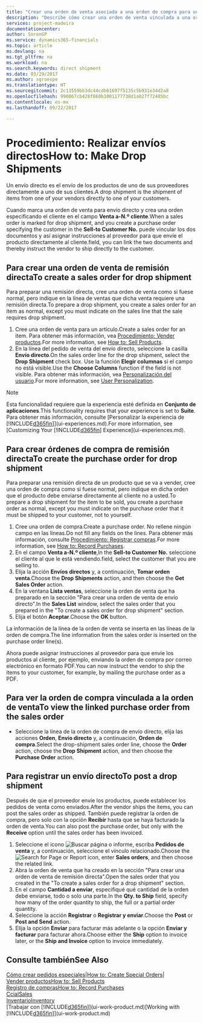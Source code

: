 ```yaml
---
title: "Crear una orden de venta asociada a una orden de compra para un envío directo | Documentos de Microsoft"
description: "Describe cómo crear una orden de venta vinculada a una orden de compra para habilitar el envío directo del proveedor al cliente."
services: project-madeira
documentationcenter: 
author: SorenGP
ms.service: dynamics365-financials
ms.topic: article
ms.devlang: na
ms.tgt_pltfrm: na
ms.workload: na
ms.search.keywords: direct shipment
ms.date: 03/29/2017
ms.author: sgroespe
ms.translationtype: HT
ms.sourcegitcommit: 2c13559bb3dc44cdb61697f5135c5b931e34d2a8
ms.openlocfilehash: 990867cb428f860b1001177738d1a027f72485bc
ms.contentlocale: es-mx
ms.lasthandoff: 09/22/2017

---
```

# <a name="how-to-make-drop-shipments"></a><span data-ttu-id="adf75-103">Procedimiento: Realizar envíos directos</span><span class="sxs-lookup"><span data-stu-id="adf75-103">How to: Make Drop Shipments</span></span>
<span data-ttu-id="adf75-104">Un envío directo es el envío de los productos de uno de sus proveedores directamente a uno de sus clientes.</span><span class="sxs-lookup"><span data-stu-id="adf75-104">A drop shipment is the shipment of items from one of your vendors directly to one of your customers.</span></span>

<span data-ttu-id="adf75-105">Cuando marca una orden de venta para envío directo y crea una orden especificando el cliente en el campo **Venta a-N.º cliente**.</span><span class="sxs-lookup"><span data-stu-id="adf75-105">When a sales order is marked for drop shipment, and you create a purchase order specifying the customer in the **Sell-to Customer No.**</span></span> <span data-ttu-id="adf75-106">puede vincular los dos documentos y así asignar instrucciones al proveedor para que envíe el producto directamente al cliente.</span><span class="sxs-lookup"><span data-stu-id="adf75-106">field, you can link the two documents and thereby instruct the vendor to ship directly to the customer.</span></span>

## <a name="to-create-a-sales-order-for-drop-shipment"></a><span data-ttu-id="adf75-107">Para crear una orden de venta de remisión directa</span><span class="sxs-lookup"><span data-stu-id="adf75-107">To create a sales order for drop shipment</span></span>
<span data-ttu-id="adf75-108">Para preparar una remisión directa, cree una orden de venta como si fuese normal, pero indique en la línea de ventas que dicha venta requiere una remisión directa.</span><span class="sxs-lookup"><span data-stu-id="adf75-108">To prepare a drop shipment, you create a sales order for an item as normal, except you must indicate on the sales line that the sale requires drop shipment.</span></span>

1. <span data-ttu-id="adf75-109">Cree una orden de venta para un artículo.</span><span class="sxs-lookup"><span data-stu-id="adf75-109">Create a sales order for an item.</span></span> <span data-ttu-id="adf75-110">Para obtener más información, vea [Procedimiento: Vender productos](sales-how-sell-products.md).</span><span class="sxs-lookup"><span data-stu-id="adf75-110">For more information, see [How to: Sell Products](sales-how-sell-products.md).</span></span>
2. <span data-ttu-id="adf75-111">En la línea del pedido de venta del envío directo, seleccione la casilla **Envío directo**.</span><span class="sxs-lookup"><span data-stu-id="adf75-111">On the sales order line for the drop shipment, select the **Drop Shipment** check box.</span></span> <span data-ttu-id="adf75-112">Use la función **Elegir columnas** si el campo no está visible.</span><span class="sxs-lookup"><span data-stu-id="adf75-112">Use the **Choose Columns** function if the field is not visible.</span></span> <span data-ttu-id="adf75-113">Para obtener más información, vea [Personalización del usuario](ui-user-personalization.md).</span><span class="sxs-lookup"><span data-stu-id="adf75-113">For more information, see [User Personalization](ui-user-personalization.md).</span></span>

> [!NOTE]  
>   <span data-ttu-id="adf75-114">Esta funcionalidad requiere que la experiencia esté definida en **Conjunto de aplicaciones**.</span><span class="sxs-lookup"><span data-stu-id="adf75-114">This functionality requires that your experience is set to **Suite**.</span></span> <span data-ttu-id="adf75-115">Para obtener más información, consulte [Personalizar la experiencia de [!INCLUDE[d365fin](includes/d365fin_md.md)]](ui-experiences.md).</span><span class="sxs-lookup"><span data-stu-id="adf75-115">For more information, see [Customizing Your [!INCLUDE[d365fin](includes/d365fin_md.md)] Experience](ui-experiences.md).</span></span>

## <a name="to-create-the-purchase-order-for-drop-shipment"></a><span data-ttu-id="adf75-116">Para crear órdenes de compra de remisión directa</span><span class="sxs-lookup"><span data-stu-id="adf75-116">To create the purchase order for drop shipment</span></span>
<span data-ttu-id="adf75-117">Para preparar una remisión directa de un producto que se va a vender, cree una orden de compra como si fuese normal, pero indique en dicha orden que el producto debe enviarse directamente al cliente no a usted.</span><span class="sxs-lookup"><span data-stu-id="adf75-117">To prepare a drop shipment for the item to be sold, you create a purchase order as normal, except you must indicate on the purchase order that it must be shipped to your customer, not to yourself.</span></span>

1. <span data-ttu-id="adf75-118">Cree una orden de compra.</span><span class="sxs-lookup"><span data-stu-id="adf75-118">Create a purchase order.</span></span> <span data-ttu-id="adf75-119">No rellene ningún campo en las líneas.</span><span class="sxs-lookup"><span data-stu-id="adf75-119">Do not fill any fields on the lines.</span></span> <span data-ttu-id="adf75-120">Para obtener más información, consulte [Procedimiento: Registrar compras](purchasing-how-record-purchases.md).</span><span class="sxs-lookup"><span data-stu-id="adf75-120">For more information, see [How to: Record Purchases](purchasing-how-record-purchases.md).</span></span>
2. <span data-ttu-id="adf75-121">En el campo **Venta a-N.º cliente**,</span><span class="sxs-lookup"><span data-stu-id="adf75-121">In the **Sell-to Customer No.**</span></span> <span data-ttu-id="adf75-122">seleccione el cliente al que le está vendiendo.</span><span class="sxs-lookup"><span data-stu-id="adf75-122">field, select the customer that you are selling to.</span></span>
3. <span data-ttu-id="adf75-123">Elija la acción **Envíos directos** y, a continuación, **Tomar orden venta**.</span><span class="sxs-lookup"><span data-stu-id="adf75-123">Choose the **Drop Shipments** action, and then choose the **Get Sales Order** action.</span></span>
4. <span data-ttu-id="adf75-124">En la ventana **Lista ventas**, seleccione la orden de venta que ha preparado en la sección "Para crear una orden de venta de envío directo".</span><span class="sxs-lookup"><span data-stu-id="adf75-124">In the **Sales List** window, select the sales order that you prepared in the "To create a sales order for drop shipment" section.</span></span>
5. <span data-ttu-id="adf75-125">Elija el botón **Aceptar**.</span><span class="sxs-lookup"><span data-stu-id="adf75-125">Choose the **OK** button.</span></span>

<span data-ttu-id="adf75-126">La información de la línea de la orden de venta se inserta en las líneas de la orden de compra.</span><span class="sxs-lookup"><span data-stu-id="adf75-126">The line information from the sales order is inserted on the purchase order line(s).</span></span>

<span data-ttu-id="adf75-127">Ahora puede asignar instrucciones al proveedor para que envíe los productos al cliente, por ejemplo, enviando la orden de compra por correo electrónico en formato PDF.</span><span class="sxs-lookup"><span data-stu-id="adf75-127">You can now instruct the vendor to ship the items to your customer, for example, by mailing the purchase order as a PDF.</span></span>     

## <a name="to-view-the-linked-purchase-order-from-the-sales-order"></a><span data-ttu-id="adf75-128">Para ver la orden de compra vinculada a la orden de venta</span><span class="sxs-lookup"><span data-stu-id="adf75-128">To view the linked purchase order from the sales order</span></span>
* <span data-ttu-id="adf75-129">Seleccione la línea de la orden de compra de envío directo, elija las acciones **Orden**, **Envío directo** y, a continuación, **Orden de compra**.</span><span class="sxs-lookup"><span data-stu-id="adf75-129">Select the drop-shipment sales order line, choose the **Order** action, choose the **Drop Shipment** action, and then choose the **Purchase Order** action.</span></span>

## <a name="to-post-a-drop-shipment"></a><span data-ttu-id="adf75-130">Para registrar un envío directo</span><span class="sxs-lookup"><span data-stu-id="adf75-130">To post a drop shipment</span></span>
<span data-ttu-id="adf75-131">Después de que el proveedor envíe los productos, puede establecer los pedidos de venta como enviados.</span><span class="sxs-lookup"><span data-stu-id="adf75-131">After the vendor ships the items, you can post the sales order as shipped.</span></span> <span data-ttu-id="adf75-132">También puede registrar la orden de compra, pero solo con la opción **Recibir** hasta que se haya facturado la orden de venta.</span><span class="sxs-lookup"><span data-stu-id="adf75-132">You can also post the purchase order, but only with the **Receive** option until the sales order has been invoiced.</span></span>

1. <span data-ttu-id="adf75-133">Seleccione el icono ![Buscar página o informe](media/ui-search/search_small.png "icono Buscar página o informe"), escriba **Pedidos de venta** y, a continuación, seleccione el vínculo relacionado.</span><span class="sxs-lookup"><span data-stu-id="adf75-133">Choose the ![Search for Page or Report](media/ui-search/search_small.png "Search for Page or Report icon") icon, enter **Sales orders**, and then choose the related link.</span></span>
2. <span data-ttu-id="adf75-134">Abra la orden de venta que ha creado en la sección "Para crear una orden de venta de remisión directa".</span><span class="sxs-lookup"><span data-stu-id="adf75-134">Open the sales order that you created in the "To create a sales order for a drop shipment" section.</span></span>
3. <span data-ttu-id="adf75-135">En el campo **Cantidad a enviar**, especifiqué qué cantidad de la orden debe enviarse, todo o solo una parte.</span><span class="sxs-lookup"><span data-stu-id="adf75-135">In the **Qty. to Ship** field, specify how many of the order quantity to ship, the full or a partial order quantity.</span></span>
4. <span data-ttu-id="adf75-136">Seleccione la acción **Registrar** o **Registrar y enviar**.</span><span class="sxs-lookup"><span data-stu-id="adf75-136">Choose the **Post** or **Post and Send** action.</span></span>
5. <span data-ttu-id="adf75-137">Elija la opción **Enviar** para facturar más adelante o la opción **Enviar y facturar** para facturar ahora.</span><span class="sxs-lookup"><span data-stu-id="adf75-137">Choose either the **Ship** option to invoice later, or the **Ship and Invoice** option to invoice immediately.</span></span>

## <a name="see-also"></a><span data-ttu-id="adf75-138">Consulte también</span><span class="sxs-lookup"><span data-stu-id="adf75-138">See Also</span></span>
<span data-ttu-id="adf75-139">[Cómo crear pedidos especiales](sales-how-to-create-special-orders.md)|</span><span class="sxs-lookup"><span data-stu-id="adf75-139">[How to: Create Special Orders](sales-how-to-create-special-orders.md)|</span></span>  
[<span data-ttu-id="adf75-140">Vender productos</span><span class="sxs-lookup"><span data-stu-id="adf75-140">How to: Sell Products</span></span>](sales-how-sell-products.md)  
[<span data-ttu-id="adf75-141">Registro de compras</span><span class="sxs-lookup"><span data-stu-id="adf75-141">How to: Record Purchases</span></span>](purchasing-how-record-purchases.md)  
[<span data-ttu-id="adf75-142">Ccial</span><span class="sxs-lookup"><span data-stu-id="adf75-142">Sales</span></span>](sales-manage-sales.md)  
[<span data-ttu-id="adf75-143">Inventario</span><span class="sxs-lookup"><span data-stu-id="adf75-143">Inventory</span></span>](inventory-manage-inventory.md)  
<span data-ttu-id="adf75-144">[Trabajar con [!INCLUDE[d365fin](includes/d365fin_md.md)]](ui-work-product.md)</span><span class="sxs-lookup"><span data-stu-id="adf75-144">[Working with [!INCLUDE[d365fin](includes/d365fin_md.md)]](ui-work-product.md)</span></span>

